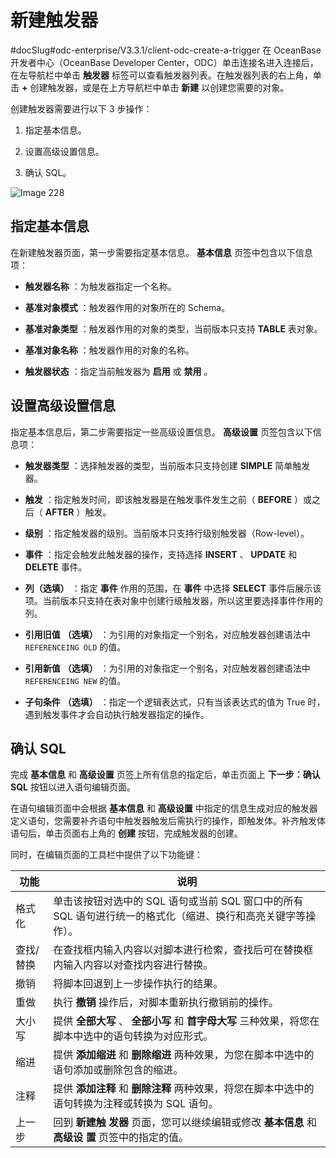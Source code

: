 新建触发器 
==========================
#docSlug#odc-enterprise/V3.3.1/client-odc-create-a-trigger
在 OceanBase 开发者中心（OceanBase Developer Center，ODC）单击连接名进入连接后，在左导航栏中单击 **触发器** 标签可以查看触发器列表。在触发器列表的右上角，单击 **+** 创建触发器，或是在上方导航栏中单击 **新建** 以创建您需要的对象。

创建触发器需要进行以下 3 步操作：

1. 指定基本信息。

   

2. 设置高级设置信息。

   

3. 确认 SQL。

   




![Image 228](https://help-static-aliyun-doc.aliyuncs.com/assets/img/zh-CN/9951704161/p242686.png)

指定基本信息 
---------------------------

在新建触发器页面，第一步需要指定基本信息。 **基本信息** 页签中包含以下信息项：

* **触发器名称** ：为触发器指定一个名称。

  

* **基准对象模式** ：触发器作用的对象所在的 Schema。

  

* **基准对象类型** ：触发器作用的对象的类型，当前版本只支持 **TABLE** 表对象。

  

* **基准对象名称** ：触发器作用的对象的名称。

  

* **触发器状态** ：指定当前触发器为 **启用** 或 **禁用** 。

  




设置高级设置信息 
-----------------------------

指定基本信息后，第二步需要指定一些高级设置信息。 **高级设置** 页签包含以下信息项：

* **触发器类型** ：选择触发器的类型，当前版本只支持创建 **SIMPLE** 简单触发器。

  

* **触发** ：指定触发时间，即该触发器是在触发事件发生之前（ **BEFORE** ）或之后（ **AFTER** ）触发。

  

* **级别** ：指定触发器的级别。当前版本只支持行级别触发器（Row-level）。

  

* **事件** ：指定会触发此触发器的操作，支持选择 **INSERT** 、 **UPDATE** 和 **DELETE** 事件。

  

* **列（选填）** ：指定 **事件** 作用的范围，在 **事件** 中选择 **SELECT** 事件后展示该项。当前版本只支持在表对象中创建行级触发器，所以这里要选择事件作用的列。

  

* **引用旧值** **（选填）** ：为引用的对象指定一个别名，对应触发器创建语法中 `REFERENCEING OLD` 的值。

  

* **引用新值** **（选填）** ：为引用的对象指定一个别名，对应触发器创建语法中 `REFERENCEING NEW` 的值。

  

* **子句条件** **（选填）** ：指定一个逻辑表达式，只有当该表达式的值为 True 时，遇到触发事件才会自动执行触发器指定的操作。

  




确认 SQL 
---------------------------

完成 **基本信息** 和 **高级设置** 页签上所有信息的指定后，单击页面上 **下一步：确认 SQL** 按钮以进入语句编辑页面。

在语句编辑页面中会根据 **基本信息** 和 **高级设置** 中指定的信息生成对应的触发器定义语句，您需要补齐语句中触发器触发后需执行的操作，即触发体。补齐触发体语句后，单击页面右上角的 **创建** 按钮，完成触发器的创建。

同时，在编辑页面的工具栏中提供了以下功能键：


|  功能   |                                 说明                                 |
|-------|--------------------------------------------------------------------|
| 格式化   | 单击该按钮对选中的 SQL 语句或当前 SQL 窗口中的所有 SQL 语句进行统一的格式化（缩进、换行和高亮关键字等操作）。     |
| 查找/替换 | 在查找框内输入内容以对脚本进行检索，查找后可在替换框内输入内容以对查找内容进行替换。                         |
| 撤销    | 将脚本回退到上一步操作执行的结果。                                                  |
| 重做    | 执行 **撤销**  操作后，对脚本重新执行撤销前的操作。                                      |
| 大小写   | 提供 **全部大写** 、 **全部小写**  和 **首字母大写**  三种效果，将您在脚本中选中的语句转换为对应形式。      |
| 缩进    | 提供 **添加缩进**  和 **删除缩进**  两种效果，为您在脚本中选中的语句添加或删除包含的缩进。               |
| 注释    | 提供 **添加注释**  和 **删除注释**  两种效果，将您在脚本中选中的语句转换为注释或转换为 SQL 语句。         |
| 上一步   | 回到 **新建触** **发器** 页面，您可以继续编辑或修改 **基本信息** 和 **高级设** **置** 页签中的指定的值。 |


